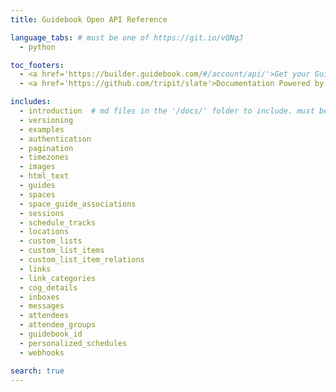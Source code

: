 ```yaml
---
title: Guidebook Open API Reference

language_tabs: # must be one of https://git.io/vQNgJ
  - python

toc_footers:
  - <a href='https://builder.guidebook.com/#/account/api/'>Get your Guidebook API Key</a>
  - <a href='https://github.com/tripit/slate'>Documentation Powered by Slate</a>

includes:
  - introduction  # md files in the '/docs/' folder to include. must be all lowercase no spaces
  - versioning
  - examples
  - authentication
  - pagination
  - timezones
  - images
  - html_text
  - guides
  - spaces
  - space_guide_associations
  - sessions
  - schedule_tracks
  - locations
  - custom_lists
  - custom_list_items
  - custom_list_item_relations
  - links
  - link_categories
  - cog_details
  - inboxes
  - messages
  - attendees
  - attendee_groups
  - guidebook_id
  - personalized_schedules
  - webhooks

search: true
---
```

